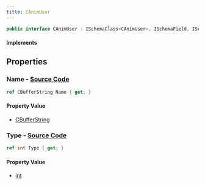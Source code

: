 ```yaml
---
title: CAnimUser
---
```


```csharp
public interface CAnimUser : ISchemaClass<CAnimUser>, ISchemaField, ISchemaClass, INativeHandle
```

#### Implements

## Properties

### **Name** - [Source Code](https://github.com/swiftly-solution/swiftlys2/blob/main/managed/src/SwiftlyS2.Generated/Schemas/Interfaces/CAnimUser.cs#L16)

```csharp
ref CBufferString Name { get; }
```

#### Property Value

- [CBufferString](/docs/api/shared/natives/cbufferstring)

### **Type** - [Source Code](https://github.com/swiftly-solution/swiftlys2/blob/main/managed/src/SwiftlyS2.Generated/Schemas/Interfaces/CAnimUser.cs#L18)

```csharp
ref int Type { get; }
```

#### Property Value

- [int](https://learn.microsoft.com/dotnet/api/system.int32)

